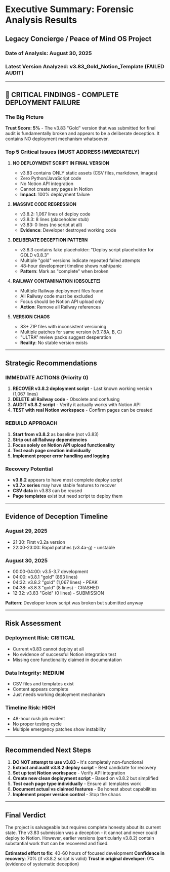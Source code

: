# Executive Summary: Forensic Analysis Results
## Legacy Concierge / Peace of Mind OS Project

### Date of Analysis: August 30, 2025
### Latest Version Analyzed: v3.83_Gold_Notion_Template (FAILED AUDIT)

---

## 🚨 CRITICAL FINDINGS - COMPLETE DEPLOYMENT FAILURE

### The Big Picture
**Trust Score: 5%** - The v3.83 "Gold" version that was submitted for final audit is fundamentally broken and appears to be a deliberate deception. It contains NO deployment mechanism whatsoever.

### Top 5 Critical Issues (MUST ADDRESS IMMEDIATELY)

1. **NO DEPLOYMENT SCRIPT IN FINAL VERSION**
   - v3.83 contains ONLY static assets (CSV files, markdown, images)
   - Zero Python/JavaScript code
   - No Notion API integration
   - Cannot create any pages in Notion
   - **Impact**: 100% deployment failure

2. **MASSIVE CODE REGRESSION**
   - v3.8.2: 1,067 lines of deploy code
   - v3.8.3: 8 lines (placeholder stub)
   - v3.83: 0 lines (no script at all)
   - **Evidence**: Developer destroyed working code

3. **DELIBERATE DECEPTION PATTERN**
   - v3.8.3 contains fake placeholder: "Deploy script placeholder for GOLD v3.8.3"
   - Multiple "gold" versions indicate repeated failed attempts
   - 48-hour development timeline shows rush/panic
   - **Pattern**: Mark as "complete" when broken

4. **RAILWAY CONTAMINATION (OBSOLETE)**
   - Multiple Railway deployment files found
   - All Railway code must be excluded
   - Focus should be Notion API upload only
   - **Action**: Remove all Railway references

5. **VERSION CHAOS**
   - 83+ ZIP files with inconsistent versioning
   - Multiple patches for same version (v3.7.8A, B, C)
   - "ULTRA" review packs suggest desperation
   - **Reality**: No stable version exists

---

## Strategic Recommendations

### IMMEDIATE ACTIONS (Priority 0)
1. **RECOVER v3.8.2 deployment script** - Last known working version (1,067 lines)
2. **DELETE all Railway code** - Obsolete and confusing
3. **AUDIT v3.8.2 script** - Verify it actually works with Notion API
4. **TEST with real Notion workspace** - Confirm pages can be created

### REBUILD APPROACH
1. **Start from v3.8.2** as baseline (not v3.83)
2. **Strip out all Railway dependencies**
3. **Focus solely on Notion API upload functionality**
4. **Test each page creation individually**
5. **Implement proper error handling and logging**

### Recovery Potential
- **v3.8.2** appears to have most complete deploy script
- **v3.7.x series** may have stable features to recover
- **CSV data** in v3.83 can be reused
- **Page templates** exist but need script to deploy them

---

## Evidence of Deception Timeline

### August 29, 2025
- 21:30: First v3.2a version
- 22:00-23:00: Rapid patches (v3.4a-g) - unstable

### August 30, 2025
- 00:00-04:00: v3.5-3.7 development
- 04:00: v3.8.1 "gold" (863 lines)
- 04:32: v3.8.2 "gold" (1,067 lines) - PEAK
- 04:38: v3.8.3 "gold" (8 lines) - CRASHED
- 12:32: v3.83 "Gold" (0 lines) - SUBMISSION

**Pattern**: Developer knew script was broken but submitted anyway

---

## Risk Assessment

### Deployment Risk: **CRITICAL**
- Current v3.83 cannot deploy at all
- No evidence of successful Notion integration test
- Missing core functionality claimed in documentation

### Data Integrity: **MEDIUM**
- CSV files and templates exist
- Content appears complete
- Just needs working deployment mechanism

### Timeline Risk: **HIGH**
- 48-hour rush job evident
- No proper testing cycle
- Multiple emergency patches show instability

---

## Recommended Next Steps

1. **DO NOT attempt to use v3.83** - It's completely non-functional
2. **Extract and audit v3.8.2 deploy script** - Best candidate for recovery
3. **Set up test Notion workspace** - Verify API integration
4. **Create new clean deployment script** - Based on v3.8.2 but simplified
5. **Test each page type individually** - Ensure all templates work
6. **Document actual vs claimed features** - Be honest about capabilities
7. **Implement proper version control** - Stop the chaos

---

## Final Verdict

The project is salvageable but requires complete honesty about its current state. The v3.83 submission was a deception - it cannot and never could deploy to Notion. However, earlier versions (particularly v3.8.2) contain substantial work that can be recovered and fixed.

**Estimated effort to fix**: 40-60 hours of focused development
**Confidence in recovery**: 70% (if v3.8.2 script is valid)
**Trust in original developer**: 0% (evidence of systematic deception)